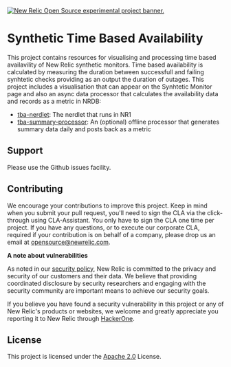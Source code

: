 <a href="https://opensource.newrelic.com/oss-category/#new-relic-experimental"><picture><source media="(prefers-color-scheme: dark)" srcset="https://github.com/newrelic/opensource-website/raw/main/src/images/categories/dark/Experimental.png"><source media="(prefers-color-scheme: light)" srcset="https://github.com/newrelic/opensource-website/raw/main/src/images/categories/Experimental.png"><img alt="New Relic Open Source experimental project banner." src="https://github.com/newrelic/opensource-website/raw/main/src/images/categories/Experimental.png"></picture></a>

# Synthetic Time Based Availability

This project contains resources for visualising and processing time based availavility of New Relic synthetic monitors. Time based availability is calculated by measuring the duration between successfull and failing synhtetic checks providing as an output the duration of outages. This project includes a visualisation that can appear on the Synhtetic Monitor page and also an async data processor that calculates the availability data and records as a metric in NRDB:

- [tba-nerdlet](./tba-nerdlet): The nerdlet that runs in NR1
- [tba-summary-processor](./tba-summary-processor): An (optional) offline processor that generates summary data daily and posts back as a metric

## Support

Please use the Github issues facility.

## Contributing
We encourage your contributions to improve this project. Keep in mind when you submit your pull request, you'll need to sign the CLA via the click-through using CLA-Assistant. You only have to sign the CLA one time per project.
If you have any questions, or to execute our corporate CLA, required if your contribution is on behalf of a company,  please drop us an email at opensource@newrelic.com.

**A note about vulnerabilities**

As noted in our [security policy](../../security/policy), New Relic is committed to the privacy and security of our customers and their data. We believe that providing coordinated disclosure by security researchers and engaging with the security community are important means to achieve our security goals.

If you believe you have found a security vulnerability in this project or any of New Relic's products or websites, we welcome and greatly appreciate you reporting it to New Relic through [HackerOne](https://hackerone.com/newrelic).

## License
This project is licensed under the [Apache 2.0](http://apache.org/licenses/LICENSE-2.0.txt) License.

